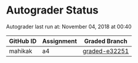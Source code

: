 # Autograder Status
Autograder last run at: November 04, 2018 at 00:40

| GitHub ID | Assignment | Graded Branch |
|-----------|------------|---------------|
| mahikak | a4 | [graded-e32251](https://github.com/Fall2018COMP401-001/a4-mahikak/tree/graded-e32251) | 
